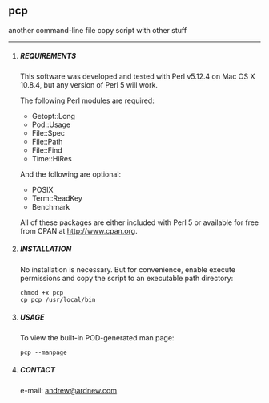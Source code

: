 ## pcp
another command-line file copy script with other stuff

---


1. ##### REQUIREMENTS
	
	This software was developed and tested with Perl v5.12.4 on Mac OS X 10.8.4, but any version of Perl 5 will work.
	
	The following Perl modules are required:
	
	- Getopt::Long
	- Pod::Usage
	- File::Spec
	- File::Path
	- File::Find
	- Time::HiRes
	
	And the following are optional:
	
	- POSIX
	- Term::ReadKey
	- Benchmark
	
	All of these packages are either included with Perl 5 or available for free from CPAN at <http://www.cpan.org>.


2. ##### INSTALLATION
	
	No installation is necessary. But for convenience, enable execute permissions and copy the script to an executable path directory:
	
	```
	chmod +x pcp
	cp pcp /usr/local/bin
	```
	
3. ##### USAGE
	
	To view the built-in POD-generated man page:
	
	```
	pcp --manpage
	```

4. ##### CONTACT
	
	e-mail: <andrew@ardnew.com>
